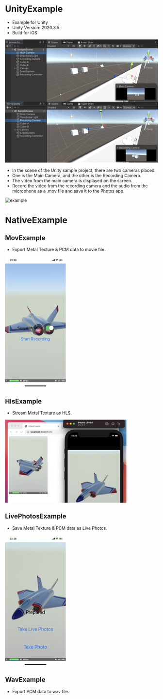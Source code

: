 # UnityExample
* Example for Unity
* Unity Version: 2020.3.5
* Build for iOS

<img src="../docs/images/camera_layout.png" width="800">

* In the scene of the Unity sample project, there are two cameras placed.
* One is the Main Camera, and the other is the Recording Camera.
* The video from the main camera is displayed on the screen.
* Record the video from the recording camera and the audio from the microphone as a .mov file and save it to the Photos app.

![example](../docs/videos/example.gif)

# NativeExample
## MovExample
* Export Metal Texture & PCM data to movie file.

<img src="../docs/images/mov_example.png" width="200">

## HlsExample
* Stream Metal Texture as HLS.

<img src="../docs/images/hls_example.png" width="400">

## LivePhotosExample
* Save Metal Texture & PCM data as Live Photos.

<img src="../docs/images/livepohots_example.png" width="200">

## WavExample
* Export PCM data to wav file.
